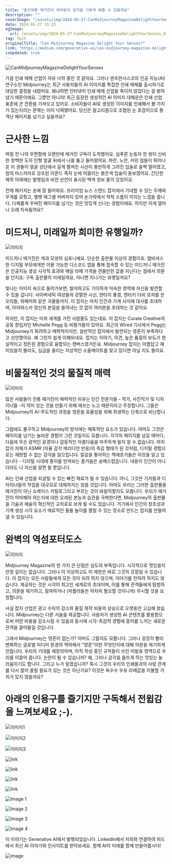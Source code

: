 ```yaml
---
title: "중간여행 매거진이 여러분의 감각을 기쁘게 해줄 수 있을까요"
description: ""
coverImage: "/assets/img/2024-05-27-CanMidjourneyMagazineDelightYourSenses_0.png"
date: 2024-05-27 15:23
ogImage:
  url: /assets/img/2024-05-27-CanMidjourneyMagazineDelightYourSenses_0.png
tag: Tech
originalTitle: "Can Midjourney Magazine Delight Your Senses?"
link: "https://medium.com/generative-ai/can-midjourney-magazine-delight-your-senses-bf0a0b83352"
isUpdated: true
---
```


![CanMidjourneyMagazineDelightYourSenses](/assets/img/2024-05-27-CanMidjourneyMagazineDelightYourSenses_0.png)

가끔 인쇄 매체 산업이 자유 낙하 중인 것 같아요. 그러나 샌프란시스코의 인공 지능(AI) 연구소인 Midjourney는 최근 사용자들의 AI 이미지를 특집한 인쇄 매체를 출시하기로 대담한 결정을 내렸어요. 왜냐하면 인터넷이 인쇄 매체 산업을 죽이지 않았다는 걸 밝혀냈기 때문이에요. 그뿐만 아니라! 최근 등장한 생성적인 AI 이미지 대해운은 인쇄 산업 표준에 큰 전환을 가져오고 있어요. 소비자들이 AI로 생성된 이미지를 인쇄해서 볼 가치가 있는지라는 문제는 이미 낙제했어요. 당신은 알고리즘으로 조합된 눈 호감이으로 풍격난 페이지를 넘기고 싶을까요?

# 근사한 느낌

며칠 전 나의 우편함에 오랜만에 매거진 구독이 도착했어요. 심푸른 눈동자 한 쌍이 신비한 창백한 도자 인형 얼굴 뒤에서 나를 뚫고 들어왔어요. 파란, 노란, 카민 점들이 튀어나온 이 권돌이 얼굴 상단에서 길게 펼쳐진 시선이 풍만하게 그려진 입술로 슬쩍 떨어졌고, 밤의 마스카라로 강조된 아몬드 족자 눈에 어울리는 붉은색 입술이 돋보였어요. 간단한 제목 아래에는 발행일과 비전 선언이 표시된 백색 정보 줄이 있었어요.

<div class="content-ad"></div>

전체 패키지는 손에 잘 들어와요. 프리미엄 뉴스 스탠드 잡지에서 기대할 수 있는 두께와 무게를 갖췄고, 벨벳 에그셸 커버까지 있어 손가락에서 척척 소름이 끼치는 느낌을 줍니다. 다채롭게 꾸며진 페이지를 넘기는 것은 맛있게 신나는 경험이에요. 하지만 이게 얼마나 오래 지속될까요?

# 미드저니, 미래일까 희미한 유행일까?

![이미지](/assets/img/2024-05-27-CanMidjourneyMagazineDelightYourSenses_1.png)

미드저니 매거진은 색과 모양의 심포니예요. 단순한 출판물 이상의 경험이죠. 앰비셔스한 디지털 부모에게만 이용 가능한 디스코드 앱을 통해 접속할 수 있는 미드저니 매거진은 인공지능 생성 시각적 효과와 매일 라떼 가격을 견줄만한 값을 지닌다는 점에서 의문을 던지죠: 구독 출판물의 미래일까요, 아니면 지나가는 유행일까요?

<div class="content-ad"></div>

빛나는 이미지 속으로 들어가보면, 철저하고도 기이하게 익숙한 영역에 자신을 발견할 수 있을 겁니다. 사이버네틱 여성들의 강렬한 시선, 판타지 풍경, 켄터키 더비 모자를 쓴 오리들, 워해머와 같은 괴물들까지. 이 잡지는 마치 인간과 기계 사이에 대사를 초대하며, 아야와스카 정신의 본질을 들어내는 것 없이 여러분을 초대하는 것 같아요.

하지만, 이 잡지는 미취 세계를 가진 사람들도 있는데요. 이 잡지는 Curate Creative의 공동 창립자인 Michelle Pegg 등 비평가들이 있어요. 최근의 Wired 기사에서 Pegg는 Midjourney가 화려하고 매력적이지만, 일반적인 잡지에서 발견되는 영혼이 부족하다고 선언했어요. 왜 그런지 쉽게 이해되네요. 잡지는 이야기, 의견, 높은 품질의 보도가 현실적이고 정돈된 경험으로 융합되는 캔버스였거든요. Midjourney 잡지는 아름답고 재미있을지 몰라도, 심금을 울리는 지성적인 소울메이트를 찾고 있다면 아닐 지도 몰라요.

# 비물질적인 것의 물질적 매력

![이미지](/assets/img/2024-05-27-CanMidjourneyMagazineDelightYourSenses_2.png)

<div class="content-ad"></div>

많은 사람들이 전통 매거진이 매력적인 이유는 인간 전문가들 - 작가, 사진작가 및 디자이너들 -이 의미 있는 것을 만들기 위해 애쓰는 노고 때문이라고 주장합니다. 그들은 Midjourney의 AI-주도적인 과정을 영혼을 효율성을 위해 희생하는 단축으로 비난합니다.

그럼에도 불구하고 Midjourney의 방식에는 매혹적인 요소가 있습니다. 아마도 그것은 페이지를 넘기는 놀라운 경험이 그런 것일지도 모릅니다. 각각의 페이지를 넘길 때마다, 다음에 무슨 광적인 광경이나 감동적인 아름다움을 마주하게 될지 알 수 없습니다. 마치 잡지 자체가 ASMR (자율 감각 메리디언 반응)의 촉감 형태가 된 것처럼, 디지털 경험으로는 재현할 수 없는 감각을 일으킵니다. 질감을 좋아하는 책애호가들은 이것을 알고 있습니다 - 디지털 시대에 종이를 만져보는 즐거움은 숭배스럽습니다. 내용이 인간이 아니더라도 나 자신을 알면 될 뿐입니다.

AI는 인쇄 산업을 되살릴 수 있는 빠진 재료가 될 수 있습니다. 아니, 그것은 기자들과 디자이너들의 작업을 대규모로 대체하지는 않을 것입니다. 아마도 우리는 그러한 출판물을 매거진이 아닌 쇼케이스 카탈로그라고 부르는 것이 바람직할지도 모릅니다. 우리가 매거진이 어떠해야 하는지에 대한 오래된 본능과 습관을 극복한다면, Midjourney의 출판물을 기술과 예술의 혁신적인 교차로로 보게 될 수도 있습니다. 거기에서 인간의 창조성과 기계 생성 시각 요소가 매료적인 둘둘 놀이를 펼칠 수 있는 장소로 만드는 잡지를 만들어낼 수 있습니다.

# 완벽의 역섬포터도스

<div class="content-ad"></div>

![이미지](/assets/img/2024-05-27-CanMidjourneyMagazineDelightYourSenses_3.png)

Midjourney Magazine의 한 가지 큰 단점은 심도의 부족입니다. 시각적으로 멋있을지언정 깊이는 없습니다. 그러나 이 이상하고도 이 제한은 바로 그것의 강점일 수 있습니다. 이 잡지는 모든 사람들에게 모든 것이 되려 하지 않으며, 이야기를 전하려 하지도 않습니다. 제공하는 것은 시각이 최고인 세계로의 초대이며, 이를 통해 관객들에게 탐험하고, 의문을 제기하고, 참여하거나 (악플러들은 어차피 혐오할 것이니까) 무시할 것을 요청합니다.

사실 잡지 산업은 광고 수익의 감소와 품질 제작 비용의 상승으로 오랫동안 고심해 왔습니다. Midjourney는 다른 서술을 제공합니다. 사용자가 생성한 AI 콘텐츠를 활용함으로써 어떤 비용을 감소시킬 수 있음과 동시에 시각-촉감적 경험에 흥미를 느끼는 새로운 관객을 끌어들일 것입니다.

그래서 Midjourney는 영혼이 없는가? 아마도 그럴지도 모릅니다. 그러나 굉장히 빨리 변화하는 글로벌 미디어 환경의 맥락에서 "영혼"이란 무엇인지에 대해 의문을 제기하게 만듭니다. 우리의 기대를 재정의하며, 아직 작성 중인 규칙들이 쓰인 미발표 영역으로 우리를 이끌어 줍니다. 논란이 될 수 있습니까? 예, 그러나 감각을 들뜨게 하는 맛있는 놀라움이기도 합니다. 그리고 누가 알겠습니까? 혹시 그것이 우리의 인쇄물과의 사랑 관계를 다시 끌어 올릴 필요가 있는 것은 아닌가요? 이것은 옥수수 우유 라떼값을 지불할 가치가 있지 않을까요?

<div class="content-ad"></div>

# 아래의 인용구를 즐기지만 구독해서 전윕감을 느껴보세요 ;-).

![이미지1](/assets/img/2024-05-27-CanMidjourneyMagazineDelightYourSenses_4.png)

![이미지2](/assets/img/2024-05-27-CanMidjourneyMagazineDelightYourSenses_5.png)

![이미지3](/assets/img/2024-05-27-CanMidjourneyMagazineDelightYourSenses_6.png)

<div class="content-ad"></div>

![link](/assets/img/2024-05-27-CanMidjourneyMagazineDelightYourSenses_7.png)

![link](/assets/img/2024-05-27-CanMidjourneyMagazineDelightYourSenses_8.png)

![link](/assets/img/2024-05-27-CanMidjourneyMagazineDelightYourSenses_9.png)

![link](/assets/img/2024-05-27-CanMidjourneyMagazineDelightYourSenses_10.png)

<div class="content-ad"></div>

![Image 1](/assets/img/2024-05-27-CanMidjourneyMagazineDelightYourSenses_11.png)

![Image 2](/assets/img/2024-05-27-CanMidjourneyMagazineDelightYourSenses_12.png)

![Image 3](/assets/img/2024-05-27-CanMidjourneyMagazineDelightYourSenses_13.png)

![Image 4](/assets/img/2024-05-27-CanMidjourneyMagazineDelightYourSenses_14.png)

<div class="content-ad"></div>

이 이야기는 Generative AI에서 발행되었습니다. LinkedIn에서 저희와 연결하여 피드에서 최신 AI 이야기와 인사이트를 받아보세요. 함께 AI의 미래를 함께 만들어봅시다!

![image](/assets/img/2024-05-27-CanMidjourneyMagazineDelightYourSenses_15.png)
